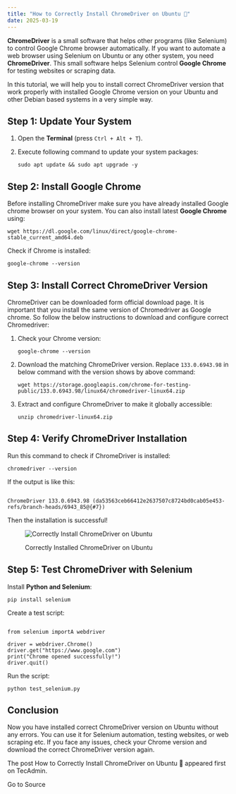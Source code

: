```yaml
---
title: "How to Correctly Install ChromeDriver on Ubuntu 🐧"
date: 2025-03-19
---
```


**ChromeDriver** is a small software that helps other programs (like Selenium) to control Google Chrome browser automatically. If you want to automate a web browser using Selenium on Ubuntu or any other system, you need **ChromeDriver**. This small software helps Selenium control **Google Chrome** for testing websites or scraping data.

In this tutorial, we will help you to install correct ChromeDriver version that work properly with installed Google Chrome version on your Ubuntu and other Debian based systems in a very simple way.

## Step 1: Update Your System

1. Open the **Terminal** (press `Ctrl + Alt + T`).
2. Execute following command to update your system packages:
    
    ```
    sudo apt update && sudo apt upgrade -y
    ```
    

## Step 2: Install Google Chrome

Before installing ChromeDriver make sure you have already installed Google chrome browser on your system. You can also install latest **Google Chrome** using:

```
wget https://dl.google.com/linux/direct/google-chrome-stable_current_amd64.deb
```

Check if Chrome is installed:

```
google-chrome --version
```

## Step 3: Install Correct ChromeDriver Version

ChromeDriver can be downloaded form official download page. It is important that you install the same version of Chromedriver as Google chrome. So follow the below instructions to download and configure correct Chromedriver:

1. Check your Chrome version:
    
    ```
    google-chrome --version
    ```
    
2. Download the matching ChromeDriver version. Replace `133.0.6943.98` in below command with the version shows by above command:
    
    ```
    wget https://storage.googleapis.com/chrome-for-testing-public/133.0.6943.98/linux64/chromedriver-linux64.zip
    ```
    
3. Extract and configure ChromeDriver to make it globally accessible:
    
    ```
    unzip chromedriver-linux64.zip
    ```
    

## Step 4: Verify ChromeDriver Installation

Run this command to check if ChromeDriver is installed:

```
chromedriver --version
```

If the output is like this:

```text

ChromeDriver 133.0.6943.98 (da53563ceb66412e2637507c8724bd0cab05e453-refs/branch-heads/6943_85@{#7})
```

Then the installation is successful!

<figure>

![Correctly Install ChromeDriver on Ubuntu](https://tecadmin.net/wp-content/uploads/2025/02/installing-chromedriver-with-google-chrome-ubuntu.png)

<figcaption>

Correctly Installed ChromeDriver on Ubuntu

</figcaption>

</figure>

## Step 5: Test ChromeDriver with Selenium

Install **Python and Selenium**:

```
pip install selenium
```

Create a test script:

```python"

from selenium importA webdriver

driver = webdriver.Chrome()
driver.get("https://www.google.com")
print("Chrome opened successfully!")
driver.quit()
```

Run the script:

```
python test_selenium.py
```

## Conclusion

Now you have installed correct ChromeDriver version on Ubuntu without any errors. You can use it for Selenium automation, testing websites, or web scraping etc. If you face any issues, check your Chrome version and download the correct ChromeDriver version again.

The post How to Correctly Install ChromeDriver on Ubuntu 🐧 appeared first on TecAdmin.

Go to Source
